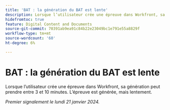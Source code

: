 ```yaml
---
title: 'BAT : la génération du BAT est lente'
description: Lorsque l’utilisateur crée une épreuve dans Workfront, sa génération peut prendre entre 3 et 10 minutes. L’épreuve est générée, mais lentement.
hidefromtoc: true
feature: Digital Content and Documents
source-git-commit: 70391ab9ea91c84b22e23049bc1e791e55a8829f
workflow-type: tm+mt
source-wordcount: '60'
ht-degree: 6%

---
```


# BAT : la génération du BAT est lente

Lorsque l’utilisateur crée une épreuve dans Workfront, sa génération peut prendre entre 3 et 10 minutes. L’épreuve est générée, mais lentement.

_Premier signalement le lundi 21 janvier 2024._

